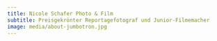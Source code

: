 ```yaml
---
title: Nicole Schafer Photo & Film
subtitle: Preisgekrönter Reportagefotograf und Junior-Filmemacher
image: media/about-jumbotron.jpg
---
```

